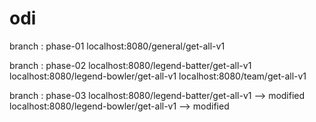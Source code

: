 # odi

branch : phase-01
localhost:8080/general/get-all-v1

branch : phase-02
localhost:8080/legend-batter/get-all-v1
localhost:8080/legend-bowler/get-all-v1
localhost:8080/team/get-all-v1

branch : phase-03
localhost:8080/legend-batter/get-all-v1 --> modified
localhost:8080/legend-bowler/get-all-v1 --> modified